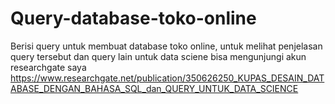 # Query-database-toko-online
Berisi query untuk membuat database toko online, untuk melihat penjelasan query tersebut dan query lain untuk data sciene bisa mengunjungi akun researchgate saya https://www.researchgate.net/publication/350626250_KUPAS_DESAIN_DATABASE_DENGAN_BAHASA_SQL_dan_QUERY_UNTUK_DATA_SCIENCE 

